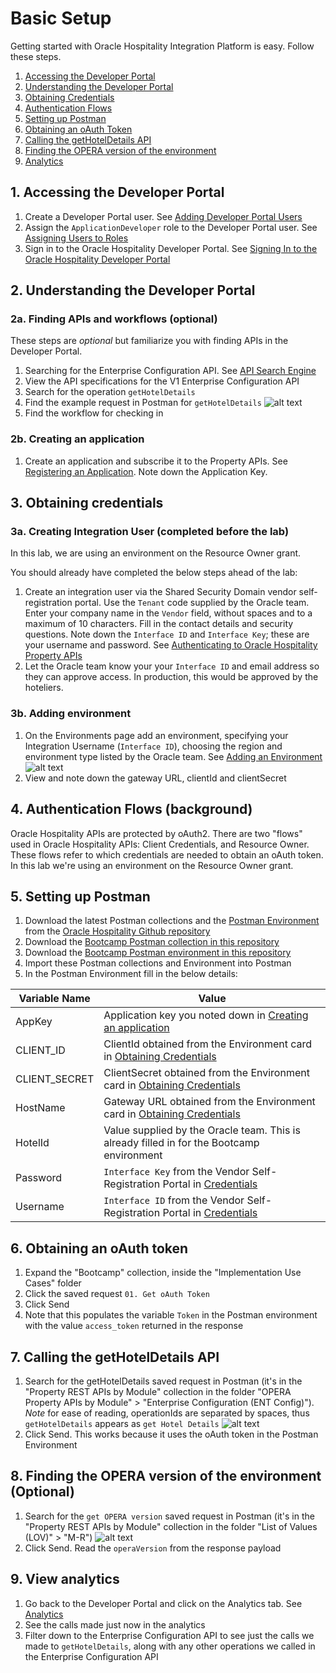 # Basic Setup

Getting started with Oracle Hospitality Integration Platform is easy.  Follow these steps.

1. [Accessing the Developer Portal](#1-accessing-the-developer-portal)
2. [Understanding the Developer Portal](#2-understanding-the-developer-portal)
3. [Obtaining Credentials](#3-obtaining-credentials)
4. [Authentication Flows](#4-authentication-flows-background)
5. [Setting up Postman](#5-setting-up-postman)
6. [Obtaining an oAuth Token](#6-obtaining-an-oauth-token)
7. [Calling the getHotelDetails API](#7-calling-the-gethoteldetails-api)
8. [Finding the OPERA version of the environment](#8-finding-the-opera-version-of-the-environment-optional)
9. [Analytics](#9-view-analytics)

## 1. Accessing the Developer Portal

1. Create a Developer Portal user.  See [Adding Developer Portal Users](https://docs.oracle.com/en/industries/hospitality/integration-platform/ohipu/t_getting_started_for_partners.htm#OHIPU-AddingUsers-3E28413A)
2. Assign the `ApplicationDeveloper` role to the Developer Portal user.  See [Assigning Users to Roles](https://docs.oracle.com/en/industries/hospitality/integration-platform/ohipu/t_getting_started_for_partners.htm#OHIPU-AssigningUsersToRoles-879F91FD)
3. Sign in to the Oracle Hospitality Developer Portal.  See [Signing In to the Oracle Hospitality Developer Portal](https://docs.oracle.com/en/industries/hospitality/integration-platform/ohipu/t_getting_started_for_partners.htm#OHIPU-SigningInToTheDeveloperPortal-DC32FEE5)

## 2. Understanding the Developer Portal

### 2a. Finding APIs and workflows (optional)

These steps are *optional* but familiarize you with finding APIs in the Developer Portal.

1. Searching for the Enterprise Configuration API.  See [API Search Engine](https://docs.oracle.com/en/industries/hospitality/integration-platform/ohipu/ch_discover_and_subscribe_to_APIs.htm#OHIPU-APISearchEngine-3C569607)
2. View the API specifications for the V1 Enterprise Configuration API
3. Search for the operation `getHotelDetails`
4. Find the example request in Postman for `getHotelDetails` ![alt text](images/getting_started_2_4.png "screenshot of Oracle Hospitality Integration Platform developer portal searching for getHotelDetails highlighting the method to get to the Postman sample")
5. Find the workflow for checking in

### 2b. Creating an application

1. Create an application and subscribe it to the Property APIs.  See [Registering an Application](https://docs.oracle.com/en/industries/hospitality/integration-platform/ohipu/c_register_and_manage_applications.htm#OHIPU-CreatingAnApplication-D59E4A5D).  Note down the Application Key.

## 3. Obtaining credentials

### 3a. Creating Integration User (completed before the lab)

In this lab, we are using an environment on the Resource Owner grant.

You should already have completed the below steps ahead of the lab:

1. Create an integration user via the Shared Security Domain vendor self-registration portal.  Use the `Tenant` code supplied by the Oracle team.  Enter your company name in the `Vendor` field, without spaces and to a maximum of 10 characters.  Fill in the contact details and security questions.  Note down the `Interface ID` and `Interface Key`; these are your username and password.  See [Authenticating to Oracle Hospitality Property APIs](https://docs.oracle.com/en/industries/hospitality/integration-platform/ohipu/c_oracle_hospitality_property_apis.htm#OHIPU-AuthenticatingToOracleHospitalityPr-1BD54F80)
2. Let the Oracle team know your your `Interface ID` and email address so they can approve access.  In production, this would be approved by the hoteliers.

### 3b. Adding environment

1. On the Environments page add an environment, specifying your Integration Username (`Interface ID`), choosing the region and environment type listed by the Oracle team.  See [Adding an Environment](https://docs.oracle.com/en/industries/hospitality/integration-platform/ohipu/t_adding_an_environment.htm) ![alt text](images/getting_started_3_3.png "Add environment dialog on the Environments page of the Oracle Hospitality Integration Platform developer portal")
2. View and note down the gateway URL, clientId and clientSecret

## 4. Authentication Flows (background)

Oracle Hospitality APIs are protected by oAuth2.  There are two "flows" used in Oracle Hospitality APIs: Client Credentials, and Resource Owner.  These flows refer to which credentials are needed to obtain an oAuth token.  In this lab we're using an environment on the Resource Owner grant.

## 5. Setting up Postman

1. Download the latest Postman collections and the [Postman Environment](https://github.com/oracle/hospitality-api-docs/blob/main/postman-collections/oracle-hospitality-property.postman_environment.json) from the [Oracle Hospitality Github repository](https://github.com/oracle/hospitality-api-docs/tree/main/postman-collections)
2. Download the [Bootcamp Postman collection in this repository](Bootcamp_Reseller.postman_collection.json)
3. Download the [Bootcamp Postman environment in this repository](Bootcamp_Reseller.postman_environment.json)
4. Import these Postman collections and Environment into Postman
5. In the Postman Environment fill in the below details:

| **Variable Name** | **Value** |
| --- | --- |
| AppKey | Application key you noted down in [Creating an application](#2b-creating-an-application) |
| CLIENT_ID | ClientId obtained from the Environment card in [Obtaining Credentials](#3-obtaining-credentials) |
| CLIENT_SECRET | ClientSecret obtained from the Environment card in [Obtaining Credentials](#3-obtaining-credentials) |
| HostName | Gateway URL obtained from the Environment card in [Obtaining Credentials](#3-obtaining-credentials) |
| HotelId | Value supplied by the Oracle team.  This is already filled in for the Bootcamp environment |
| Password | `Interface Key` from the Vendor Self-Registration Portal in [Credentials](#3-obtaining-credentials) |
| Username | `Interface ID` from the Vendor Self-Registration Portal in [Credentials](#3-obtaining-credentials) |

## 6. Obtaining an oAuth token

1. Expand the "Bootcamp" collection, inside the "Implementation Use Cases" folder
2. Click the saved request `01. Get oAuth Token`
3. Click Send
4. Note that this populates the variable `Token` in the Postman environment with the value `access_token` returned in the response

## 7. Calling the getHotelDetails API

1. Search for the getHotelDetails saved request in Postman (it's in the "Property REST APIs by Module" collection in the folder "OPERA Property APIs by Module" > "Enterprise Configuration (ENT Config)").  *Note* for ease of reading, operationIds are separated by spaces, thus `getHotelDetails` appears as `get Hotel Details` ![alt text](images/getting_started_7_1.png "Searching for get Hotel Details in the Postman collections")
2. Click Send.  This works because it uses the oAuth token in the Postman Environment

## 8. Finding the OPERA version of the environment (Optional)

1. Search for the `get OPERA version` saved request in Postman (it's in the "Property REST APIs by Module" collection in the folder "List of Values (LOV)" > "M-R") ![alt text](images/getting_started_8_1.png "Searching for get OPERA version in the Postman collections")
2. Click Send.  Read the `operaVersion` from the response payload

## 9. View analytics

1. Go back to the Developer Portal and click on the Analytics tab.  See [Analytics](https://docs.oracle.com/en/industries/hospitality/integration-platform/ohipu/c_analytics.htm#OHIPU-Analytics-EC725F0D)
2. See the calls made just now in the analytics
3. Filter down to the Enterprise Configuration API to see just the calls we made to `getHotelDetails`, along with any other operations we called in the Enterprise Configuration API

